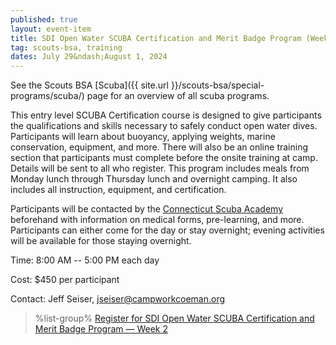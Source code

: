 ```yaml
---
published: true
layout: event-item
title: SDI Open Water SCUBA Certification and Merit Badge Program (Week 2)
tag: scouts-bsa, training
dates: July 29&ndash;August 1, 2024
---
```


See the Scouts BSA [Scuba]({{ site.url }}/scouts-bsa/special-programs/scuba/) page for an overview of all scuba programs.

This entry level SCUBA Certification course is designed to give participants the qualifications and skills necessary to safely conduct open water dives. Participants will learn about buoyancy, applying weights, marine conservation, equipment, and more. There will also be an online training section that participants must complete before the onsite training at camp. Details will be sent to all who register. This program includes meals from Monday lunch through Thursday lunch and overnight camping. It also includes all instruction, equipment, and certification.

Participants will be contacted by the [Connecticut Scuba Academy](https://ctscuba.org/) beforehand with information on medical forms, pre-learning, and more. Participants can either come for the day or stay overnight; evening activities will be available for those staying overnight.

Time: 8:00 AM -- 5:00 PM each day

Cost: $450 per participant

Contact: Jeff Seiser, [jseiser@campworkcoeman.org](mailto:jseiser@campworkcoeman.org)

> %list-group%
> <a href="https://scoutingevent.com/066-81016" class="list-group-item">Register for SDI Open Water SCUBA Certification and Merit Badge Program &mdash; Week 2</a>
